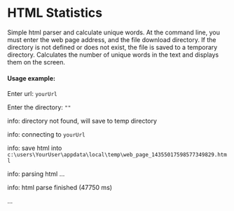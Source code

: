 # HTML Statistics

Simple html parser and calculate unique words.
At the command line, you must enter the web page address, and the file download directory.
If the directory is not defined or does not exist, the file is saved to a temporary directory.
Calculates the number of unique words in the text and displays them on the screen.

#### Usage example: 

Enter url: `yourUrl`

Enter the directory: `""`

info: directory not found, will save to temp directory

info: connecting to `yourUrl`

info: save html into `c:\users\YourUser\appdata\local\temp\web_page_14355017598577349829.html`

info: parsing html ...

info: html parse finished (47750 ms)

...

